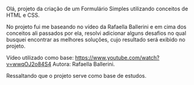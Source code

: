 Olá, projeto da criação de um Formulário Simples utilizando conceitos de HTML e CSS.

No projeto fui me baseando no vídeo da Rafaella Ballerini e em cima dos conceitos ali passados por ela, resolvi adicionar alguns desafios no qual busquei encontrar as melhores soluções, cujo resultado será exibido no projeto.


Vídeo utilizado como base: https://www.youtube.com/watch?v=wwqOJ2o84S4
Autora: Rafaella Ballerini.

Ressaltando que o projeto serve como base de estudos.